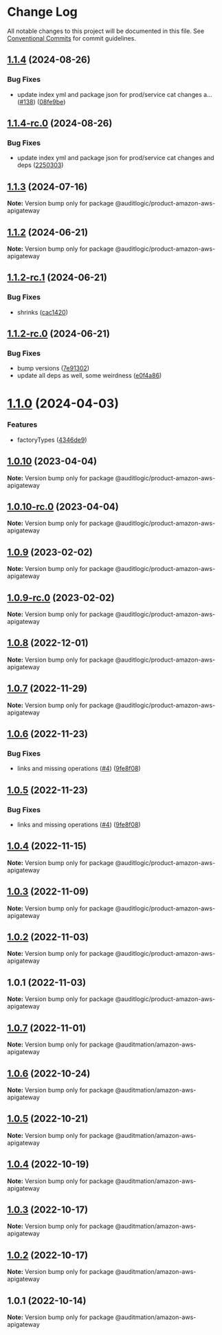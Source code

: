 # Change Log

All notable changes to this project will be documented in this file.
See [Conventional Commits](https://conventionalcommits.org) for commit guidelines.

## [1.1.4](https://github.com/auditlogic/product/compare/@auditlogic/product-amazon-aws-apigateway@1.1.3...@auditlogic/product-amazon-aws-apigateway@1.1.4) (2024-08-26)


### Bug Fixes

* update index yml and package json for prod/service cat changes a… ([#138](https://github.com/auditlogic/product/issues/138)) ([08fe9be](https://github.com/auditlogic/product/commit/08fe9beb1c8457462a19bc69caa02e6212d97e1a))





## [1.1.4-rc.0](https://github.com/auditlogic/product/compare/@auditlogic/product-amazon-aws-apigateway@1.1.3...@auditlogic/product-amazon-aws-apigateway@1.1.4-rc.0) (2024-08-26)


### Bug Fixes

* update index yml and package json for prod/service cat changes and deps ([2250303](https://github.com/auditlogic/product/commit/225030363a363608240135b7ebed386b28f01e4b))





## [1.1.3](https://github.com/auditlogic/product/compare/@auditlogic/product-amazon-aws-apigateway@1.1.2...@auditlogic/product-amazon-aws-apigateway@1.1.3) (2024-07-16)

**Note:** Version bump only for package @auditlogic/product-amazon-aws-apigateway





## [1.1.2](https://github.com/auditlogic/product/compare/@auditlogic/product-amazon-aws-apigateway@1.1.2-rc.1...@auditlogic/product-amazon-aws-apigateway@1.1.2) (2024-06-21)

**Note:** Version bump only for package @auditlogic/product-amazon-aws-apigateway





## [1.1.2-rc.1](https://github.com/auditlogic/product/compare/@auditlogic/product-amazon-aws-apigateway@1.1.2-rc.0...@auditlogic/product-amazon-aws-apigateway@1.1.2-rc.1) (2024-06-21)


### Bug Fixes

* shrinks ([cac1420](https://github.com/auditlogic/product/commit/cac14200fefcd8183ab69fe89a47bd3f70f563e9))





## [1.1.2-rc.0](https://github.com/auditlogic/product/compare/@auditlogic/product-amazon-aws-apigateway@1.1.0...@auditlogic/product-amazon-aws-apigateway@1.1.2-rc.0) (2024-06-21)


### Bug Fixes

* bump versions ([7e91302](https://github.com/auditlogic/product/commit/7e913023b8b312150ed7762c32fbbe616be71de5))
* update all deps as well, some weirdness ([e0f4a86](https://github.com/auditlogic/product/commit/e0f4a864714e2d3de6bbf3da014d5312fe53be2f))





# [1.1.0](https://github.com/auditlogic/product/compare/@auditlogic/product-amazon-aws-apigateway@1.0.10...@auditlogic/product-amazon-aws-apigateway@1.1.0) (2024-04-03)


### Features

* factoryTypes ([4346de9](https://github.com/auditlogic/product/commit/4346de92693aee892fccf725338ffc7b80ab182b))





## [1.0.10](https://github.com/auditlogic/product/compare/@auditlogic/product-amazon-aws-apigateway@1.0.9...@auditlogic/product-amazon-aws-apigateway@1.0.10) (2023-04-04)

**Note:** Version bump only for package @auditlogic/product-amazon-aws-apigateway





## [1.0.10-rc.0](https://github.com/auditlogic/product/compare/@auditlogic/product-amazon-aws-apigateway@1.0.9...@auditlogic/product-amazon-aws-apigateway@1.0.10-rc.0) (2023-04-04)

**Note:** Version bump only for package @auditlogic/product-amazon-aws-apigateway





## [1.0.9](https://github.com/auditlogic/product/compare/@auditlogic/product-amazon-aws-apigateway@1.0.8...@auditlogic/product-amazon-aws-apigateway@1.0.9) (2023-02-02)

**Note:** Version bump only for package @auditlogic/product-amazon-aws-apigateway





## [1.0.9-rc.0](https://github.com/auditlogic/product/compare/@auditlogic/product-amazon-aws-apigateway@1.0.8...@auditlogic/product-amazon-aws-apigateway@1.0.9-rc.0) (2023-02-02)

**Note:** Version bump only for package @auditlogic/product-amazon-aws-apigateway





## [1.0.8](https://github.com/auditlogic/product/compare/@auditlogic/product-amazon-aws-apigateway@1.0.7...@auditlogic/product-amazon-aws-apigateway@1.0.8) (2022-12-01)

**Note:** Version bump only for package @auditlogic/product-amazon-aws-apigateway





## [1.0.7](https://github.com/auditlogic/product/compare/@auditlogic/product-amazon-aws-apigateway@1.0.6...@auditlogic/product-amazon-aws-apigateway@1.0.7) (2022-11-29)

**Note:** Version bump only for package @auditlogic/product-amazon-aws-apigateway





## [1.0.6](https://github.com/auditlogic/product/compare/@auditlogic/product-amazon-aws-apigateway@1.0.4...@auditlogic/product-amazon-aws-apigateway@1.0.6) (2022-11-23)


### Bug Fixes

* links and missing operations ([#4](https://github.com/auditlogic/product/issues/4)) ([9fe8f08](https://github.com/auditlogic/product/commit/9fe8f08fe7c57fdb79f991ac35bd6ac2e7dcad38))





## [1.0.5](https://github.com/auditlogic/product/compare/@auditlogic/product-amazon-aws-apigateway@1.0.4...@auditlogic/product-amazon-aws-apigateway@1.0.5) (2022-11-23)


### Bug Fixes

* links and missing operations ([#4](https://github.com/auditlogic/product/issues/4)) ([9fe8f08](https://github.com/auditlogic/product/commit/9fe8f08fe7c57fdb79f991ac35bd6ac2e7dcad38))





## [1.0.4](https://github.com/auditlogic/product/compare/@auditlogic/product-amazon-aws-apigateway@1.0.3...@auditlogic/product-amazon-aws-apigateway@1.0.4) (2022-11-15)

**Note:** Version bump only for package @auditlogic/product-amazon-aws-apigateway





## [1.0.3](https://github.com/auditlogic/product/compare/@auditlogic/product-amazon-aws-apigateway@1.0.2...@auditlogic/product-amazon-aws-apigateway@1.0.3) (2022-11-09)

**Note:** Version bump only for package @auditlogic/product-amazon-aws-apigateway





## [1.0.2](https://github.com/auditlogic/product/compare/@auditlogic/product-amazon-aws-apigateway@1.0.1...@auditlogic/product-amazon-aws-apigateway@1.0.2) (2022-11-03)

**Note:** Version bump only for package @auditlogic/product-amazon-aws-apigateway





## 1.0.1 (2022-11-03)

**Note:** Version bump only for package @auditlogic/product-amazon-aws-apigateway





## [1.0.7](https://github.com/auditmation/store-content/compare/@auditmation/amazon-aws-apigateway@1.0.6...@auditmation/amazon-aws-apigateway@1.0.7) (2022-11-01)

**Note:** Version bump only for package @auditmation/amazon-aws-apigateway





## [1.0.6](https://github.com/auditmation/store-content/compare/@auditmation/amazon-aws-apigateway@1.0.5...@auditmation/amazon-aws-apigateway@1.0.6) (2022-10-24)

**Note:** Version bump only for package @auditmation/amazon-aws-apigateway





## [1.0.5](https://github.com/auditmation/store-content/compare/@auditmation/amazon-aws-apigateway@1.0.4...@auditmation/amazon-aws-apigateway@1.0.5) (2022-10-21)

**Note:** Version bump only for package @auditmation/amazon-aws-apigateway





## [1.0.4](https://github.com/auditmation/store-content/compare/@auditmation/amazon-aws-apigateway@1.0.3...@auditmation/amazon-aws-apigateway@1.0.4) (2022-10-19)

**Note:** Version bump only for package @auditmation/amazon-aws-apigateway





## [1.0.3](https://github.com/auditmation/store-content/compare/@auditmation/amazon-aws-apigateway@1.0.2...@auditmation/amazon-aws-apigateway@1.0.3) (2022-10-17)

**Note:** Version bump only for package @auditmation/amazon-aws-apigateway





## [1.0.2](https://github.com/auditmation/store-content/compare/@auditmation/amazon-aws-apigateway@1.0.1...@auditmation/amazon-aws-apigateway@1.0.2) (2022-10-17)

**Note:** Version bump only for package @auditmation/amazon-aws-apigateway





## 1.0.1 (2022-10-14)

**Note:** Version bump only for package @auditmation/amazon-aws-apigateway
